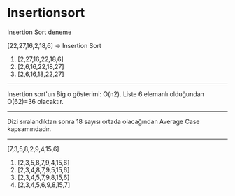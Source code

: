 # Insertionsort
Insertion Sort deneme

[22,27,16,2,18,6] -> Insertion Sort 
1. [2,27,16,22,18,6]
2. [2,6,16,22,18,27]
3. [2,6,16,18,22,27]

***

Insertion sort'un Big o gösterimi: O(n2). Liste 6 elemanlı olduğundan O(62)=36 olacaktır.


***

Dizi sıralandıktan sonra 18 sayısı ortada olacağından Average Case kapsamındadır.

***

[7,3,5,8,2,9,4,15,6]

1. [2,3,5,8,7,9,4,15,6]
2. [2,3,4,8,7,9,5,15,6]
3. [2,3,4,5,7,9,8,15,6]
4. [2,3,4,5,6,9,8,15,7]
